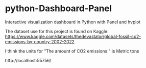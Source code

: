 # python-Dashboard-Panel
Interactive visualization dashboard in Python with Panel and hvplot


The dataset use for this project is found on Kaggle: https://www.kaggle.com/datasets/thedevastator/global-fossil-co2-emissions-by-country-2002-2022


I think the units for "The amount of CO2 emissions " is Metric tons


http://localhost:55756/

